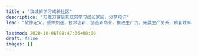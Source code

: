 ```yaml
---
title : "攻城狮学习成长社区"
description: "万维刀客是互联网学习成长家园，分享知识"
lead: "软件定义，硬件加速，技术创新、创造新商业，推进生产力，拓展生产关系，朝着效率、效能、效益最高的方向演进"

lastmod: 2020-10-06T08:47:36+00:00
draft: false
images: []
---
```

